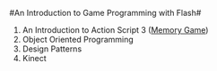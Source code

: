 #An Introduction to Game Programming with Flash#

1. An Introduction to Action Script 3 ([Memory Game](../../tree/master/memory-game))
2. Object Oriented Programming
3. Design Patterns
4. Kinect

